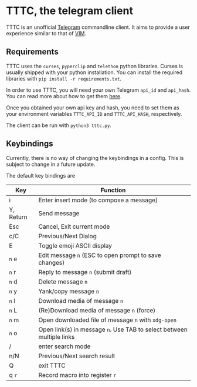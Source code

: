 # TTTC, the telegram client

TTTC is an unofficial [Telegram](https://telegram.org/) commandline client.
It aims to provide a user experience similar to that of [VIM](https://www.vim.org/).


## Requirements
TTTC uses the `curses`, `pyperclip` and `telethon` python libraries. Curses is usually shipped with
your python installation. You can install the required libraries with `pip install -r requirements.txt`.

In order to use TTTC, you will need your own Telegram `api_id` and `api_hash`.
You can read more about how to get them [here](https://core.telegram.org/api/obtaining_api_id).

Once you obtained your own api key and hash, you need to set them as your environment variables
`TTTC_API_ID` and `TTTC_API_HASH`, respectively.

The client can be run with `python3 tttc.py`.

## Keybindings
Currently, there is no way of changing the keybindings in a config. This is subject to change in a future update.

The default key bindings are

Key | Function
--|--
i| Enter insert mode (to compose a message)
Y, Return | Send message
Esc | Cancel, Exit current mode
c/C | Previous/Next Dialog
E | Toggle emoji ASCII display
`n` e | Edit message `n` (ESC to open prompt to save changes)
`n` r | Reply to message `n` (submit draft)
`n` d | Delete message `n`
`n` y | Yank/copy message `n`
`n` l | Download media of message `n`
`n` L | (Re)Download media of message `n` (force)
`n` m | Open downloaded file of message `n` with `xdg-open`
`n` o | Open link(s) in message `n`. Use TAB to select between multiple links
/ | enter search mode
n/N | Previous/Next search result
Q | exit TTTC
q `r` | Record macro into register `r`
